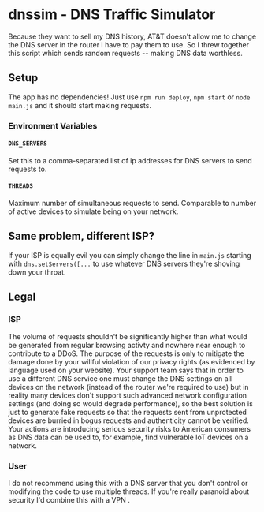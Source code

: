 # dnssim - DNS Traffic Simulator
Because they want to sell my DNS history, AT&T doesn't allow me to change the DNS server in the router I have to pay them to use. So I threw together this script which sends random requests -- making DNS data worthless.

## Setup
The app has no dependencies! Just use `npm run deploy`, `npm start` or `node main.js` and it should start making requests.

### Environment Variables
#### `DNS_SERVERS`
Set this to a comma-separated list of ip addresses for DNS servers to send requests to.
#### `THREADS`
Maximum number of simultaneous requests to send. Comparable to number of active devices to simulate being on your network.

## Same problem, different ISP?
If your ISP is equally evil you can simply change the line in `main.js` starting with `dns.setServers([...` to use whatever DNS servers they're shoving down your throat.

## Legal
### ISP
The volume of requests shouldn't be significantly higher than what would be generated from regular browsing activty and nowhere near enough to contribute to a DDoS. The purpose of the requests is only to mitigate the damage done by your willful violation of our privacy rights (as evidenced by language used on your website). Your support team says that in order to use a different DNS service one must change the DNS settings on all devices on the network (instead of the router we're required to use) but in reality many devices don't support such advanced network configuration settings (and doing so would degrade performance), so the best solution is just to generate fake requests so that the requests sent from unprotected devices are burried in bogus requests and authenticity cannot be verified. Your actions are introducing serious security risks to American consumers as DNS data can be used to, for example, find vulnerable IoT devices on a network.

### User
I do not recommend using this with a DNS server that you don't control or modifying the code to use multiple threads. If you're really paranoid about security I'd combine this with a VPN .